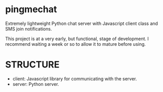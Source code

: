 pingmechat
==========

Extremely lightweight Python chat server with Javascript client class and SMS join notifications.

This project is at a very early, but functional, stage of development. I
recommend waiting a week or so to allow it to mature before using.


STRUCTURE
=========
- client: Javascript library for communicating with the server.
- server: Python server.

